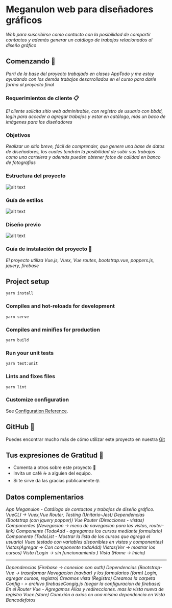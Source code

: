# Meganulon web para diseñadores gráficos

_Web para suscribirse como contacto con la posibilidad de compartir contactos y además generar un catálogo de trabajos relacionados al diseño gráfico_

## Comenzando 🚀

_Partí de la base del proyecto trabajado en clases AppTodo y me estoy ayudando con los demás trabajos desarrollados en el curso para darle forma al proyecto final_

### Requerimientos de cliente 📋

_El cliente solicita sitio web adminitrable, con registro de usuario con bbdd, login para acceder a agregar trabajos y estar en catálogo, más un baco de imágenes para los diseñadores_

### Objetivos

_Realizar un sitio breve, fácil de comprender, que genere una base de datos de diseñadores, los cuales tendrán la posibilidad de subir sus trabajos como una cartelera y además pueden obtener fotos de calidad en banco de fotografías_

### Estructura del proyecto

![alt text](https://paolasotomora.files.wordpress.com/2020/06/web-01.jpg)


### Guía de estilos

![alt text](https://paolasotomora.files.wordpress.com/2020/06/web-03.jpg)

### Diseño previo

![alt text](https://paolasotomora.files.wordpress.com/2020/06/web-02.jpg)

### Guía de instalación del proyecto 🔧

_El proyecto utiliza Vue.js, Vuex, Vue routes, bootstrap.vue, poppers.js, jquery, firebase_

## Project setup
```
yarn install
```

### Compiles and hot-reloads for development
```
yarn serve
```

### Compiles and minifies for production
```
yarn build
```

### Run your unit tests
```
yarn test:unit
```

### Lints and fixes files
```
yarn lint
```

### Customize configuration
See [Configuration Reference](https://cli.vuejs.org/config/).


## GitHub 📖

Puedes encontrar mucho más de cómo utilizar este proyecto en nuestra [Git](https://github.com/psotomomora/proyecto_final)


## Tus expresiones de Gratitud 🎁

* Comenta a otros sobre este proyecto 📢
* Invita un café ☕ a alguien del equipo. 
* Si te sirve da las gracias públicamente 🤓.


## Datos complementarios

_App Meganulon - Catálogo de contactos y trabajos de diseño gráfico.
VueCLI -> Vuex,Vue Router, Testing (Unitario-Jest)
Dependencias (Bootstrap (con jquery popper))
Vue Router (Direcciones - vistas)
Componentes (Nevegacion -> menu de navegacion para las vistas, router-link)
Componente (TodoAdd - agregamos los cursos mediante formulario)
Componente (TodoList - Mostrar la lista de los cursos que agrega el usuario)
Vuex (estado con variables disponibles en vistas y componentes)
Vistas(Agregar -> Con componente todoAdd)
Vistas(Ver -> mostrar los cursos)
Vista (Login -> sin funcionamiento )
Vista (Home -> Inicio)_

---------------------------------------------------

_Dependencias (Firebase -> conexion con auth)
Dependencias (Bootstrap-Vue -> trasnformar Navegacion (navbar) y los formularios (form) Login, agregar cursos, registro)
Creamos vista (Registro)
Creamos la carpeta Config - > archivo firebaseCongig.js (pegar la configuracion de firebase)
En el Router Vue - Agregamos Alias y redirecciones. mas la vista nueva de registro
Vuex (store) Conexión a axios en una misma dependencia en Vista Bancodefotos_
